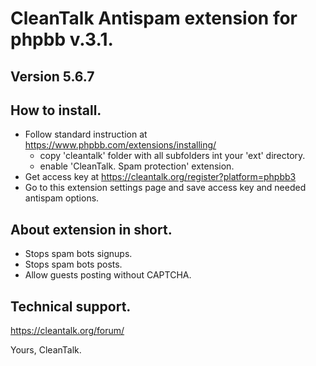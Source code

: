 CleanTalk Antispam extension for phpbb v.3.1.
============================================
## Version 5.6.7

## How to install.
  * Follow standard instruction at https://www.phpbb.com/extensions/installing/
    - copy 'cleantalk' folder with all subfolders int your 'ext' directory.
    - enable 'CleanTalk. Spam protection' extension.
  * Get access key at https://cleantalk.org/register?platform=phpbb3
  * Go to this extension settings page and save access key and needed antispam options.

## About extension in short.
  * Stops spam bots signups.
  * Stops spam bots posts.
  * Allow guests posting without CAPTCHA.

## Technical support.
https://cleantalk.org/forum/


Yours, CleanTalk.
